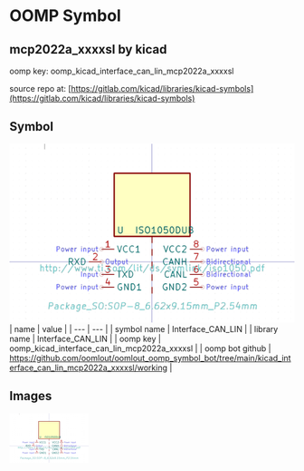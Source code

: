 # OOMP Symbol  
## mcp2022a_xxxxsl  by kicad  
  
oomp key: oomp_kicad_interface_can_lin_mcp2022a_xxxxsl  
  
source repo at: [https://gitlab.com/kicad/libraries/kicad-symbols](https://gitlab.com/kicad/libraries/kicad-symbols)  
## Symbol  
  
[![working.png](working_600.png)](working.png)  
| name | value | 
| --- | --- | 
| symbol name | Interface_CAN_LIN | 
| library name | Interface_CAN_LIN | 
| oomp key | oomp_kicad_interface_can_lin_mcp2022a_xxxxsl | 
| oomp bot github | https://github.com/oomlout/oomlout_oomp_symbol_bot/tree/main/kicad_interface_can_lin_mcp2022a_xxxxsl/working | 
## Images  
  
[![working.png](working_140.png)](working.png)  
